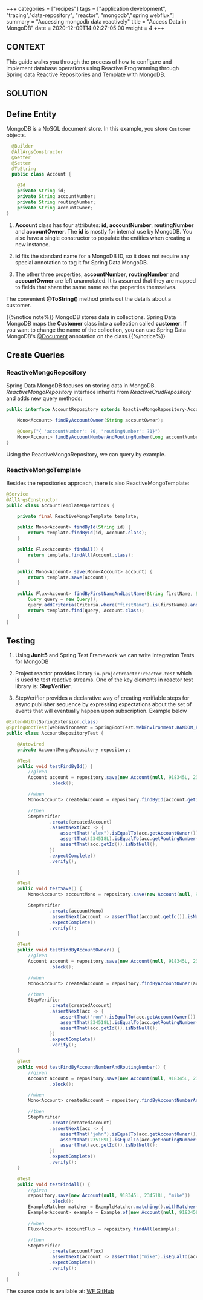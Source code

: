 +++
categories = ["recipes"]
tags = ["application development", "tracing","data-repository", "reactor", "mongodb","spring webflux"]
summary = "Accessing mongodb data reactively"
title = "Access Data in MongoDB"
date = 2020-12-09T14:02:27-05:00
weight = 4
+++

## CONTEXT
This guide walks you through the process of how to configure and implement
database operations using Reactive Programming through Spring data Reactive Repositories and Template with MongoDB.

## SOLUTION
## Define Entity
MongoDB is a NoSQL document store. In this example, you store `Customer` objects. 

```java
  @Builder
  @AllArgsConstructor
  @Getter
  @Setter
  @ToString
  public class Account {

    @Id
    private String id;
    private String accountNumber;
    private String routingNumber;
    private String accountOwner;
}
```

1. **Account** class has four attributes: **id**, **accountNumber**, **routingNumber** and **accountOwner**. 
   The **id** is mostly for internal use by MongoDB. You also have a single constructor to 
   populate the entities when creating a new instance.

1. **id** fits the standard name for a MongoDB ID, so it does not require any special 
   annotation to tag it for Spring Data MongoDB.

1. The other three properties, **accountNumber**, **routingNumber** and **accountOwner** are left unannotated. 
   It is assumed that they are mapped to fields that share the same name as the properties themselves.

The convenient **@ToString()** method prints out the details about a customer.

{{%notice note%}} MongoDB stores data in collections. Spring Data MongoDB maps the **Customer** class
into a collection called **customer**. If you want to change the name of the collection, you
can use Spring Data MongoDB's [@Document](https://docs.spring.io/spring-data/data-mongodb/docs/current/api/org/springframework/data/mongodb/core/mapping/Document.html)
annotation on the class.{{%/notice%}}


## Create Queries

### ReactiveMongoRepository

Spring Data MongoDB focuses on storing data in MongoDB. _ReactiveMongoRepository_ interface inherits
from _ReactiveCrudRepository_ and adds new query methods:

```java
public interface AccountRepository extends ReactiveMongoRepository<Account, String> {

    Mono<Account> findByAccountOwner(String accountOwner);

    @Query("{ 'accountNumber': ?0, 'routingNumber': ?1}")
    Mono<Account> findByAccountNumberAndRoutingNumber(Long accountNumber, Long routingNumber);
}
```
Using the ReactiveMongoRepository, we can query by example.

### ReactiveMongoTemplate

Besides the repositories approach, there is also ReactiveMongoTemplate:

```java
@Service
@AllArgsConstructor
public class AccountTemplateOperations {

    private final ReactiveMongoTemplate template;

    public Mono<Account> findById(String id) {
        return template.findById(id, Account.class);
    }

    public Flux<Account> findAll() {
        return template.findAll(Account.class);
    }

    public Mono<Account> save(Mono<Account> account) {
        return template.save(account);
    }

    public Flux<Account> findByFirstNameAndLastName(String firstName, String lastName) {
        Query query = new Query();
        query.addCriteria(Criteria.where("firstName").is(firstName).and("lastName").is(lastName));
        return template.find(query, Account.class);
    }
}
```

## Testing

1. Using **Junit5** and Spring Test Framework we can write Integration Tests for MongoDB
   
1. Project reactor provides library `io.projectreactor:reactor-test` which is used to test reactive streams. One of the key
   elements in reactor test library is: **StepVerifier**.
   
1. StepVerifier provides a declarative way of creating verifiable steps for async publisher sequence by expressing expectations
   about the set of events that will eventually happen upon subscription. Example below

```java
@ExtendWith(SpringExtension.class)
@SpringBootTest(webEnvironment = SpringBootTest.WebEnvironment.RANDOM_PORT, classes = GreenfieldReactiveApplication.class)
public class AccountRepositoryTest {

    @Autowired
    private AccountMongoRepository repository;

    @Test
    public void testFindById() {
        //given
        Account account = repository.save(new Account(null, 918345L, 234518L, "alex"))
                .block();

        //when
        Mono<Account> createdAccount = repository.findById(account.getId());

        //then
        StepVerifier
                .create(createdAccount)
                .assertNext(acc -> {
                    assertThat("alex").isEqualTo(acc.getAccountOwner());
                    assertThat(234518L).isEqualTo(acc.getRoutingNumber());
                    assertThat(acc.getId()).isNotNull();
                })
                .expectComplete()
                .verify();

    }

    @Test
    public void testSave() {
        Mono<Account> accountMono = repository.save(new Account(null, 918345L, 234518L, "alex"));

        StepVerifier
                .create(accountMono)
                .assertNext(account -> assertThat(account.getId()).isNotNull())
                .expectComplete()
                .verify();
    }

    @Test
    public void testFindByAccountOwner() {
        //given
        Account account = repository.save(new Account(null, 918345L, 234518L, "ron"))
                .block();

        //when
        Mono<Account> createdAccount = repository.findByAccountOwner(account.getAccountOwner());

        //then
        StepVerifier
                .create(createdAccount)
                .assertNext(acc -> {
                    assertThat("ron").isEqualTo(acc.getAccountOwner());
                    assertThat(234518L).isEqualTo(acc.getRoutingNumber());
                    assertThat(acc.getId()).isNotNull();
                })
                .expectComplete()
                .verify();
    }

    @Test
    public void testFindByAccountNumberAndRoutingNumber() {
        //given
        Account account = repository.save(new Account(null, 918345L, 235189L, "john"))
                .block();

        //when
        Mono<Account> createdAccount = repository.findByAccountNumberAndRoutingNumber(account.getAccountNumber(), account.getRoutingNumber());

        //then
        StepVerifier
                .create(createdAccount)
                .assertNext(acc -> {
                    assertThat("john").isEqualTo(acc.getAccountOwner());
                    assertThat(235189L).isEqualTo(acc.getRoutingNumber());
                    assertThat(acc.getId()).isNotNull();
                })
                .expectComplete()
                .verify();
    }

    @Test
    public void testFindAll() {
        //given
        repository.save(new Account(null, 918345L, 234518L, "mike"))
                .block();
        ExampleMatcher matcher = ExampleMatcher.matching().withMatcher("accountOwner", startsWith());
        Example<Account> example = Example.of(new Account(null, 918345L, 234518L, "mike"), matcher);

        //when
        Flux<Account> accountFlux = repository.findAll(example);

        //then
        StepVerifier
                .create(accountFlux)
                .assertNext(account -> assertThat("mike").isEqualTo(account.getAccountOwner()))
                .expectComplete()
                .verify();
    }
}
```

The source code is available at: [WF GitHub](https://github.wellsfargo.com/app-ebst/wf-reactive-project-starter)
